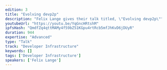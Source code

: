 ```yaml
---
edition: 3
title: "Evolving devp2p"
description: "Felix Lange gives their talk titled, \"Evolving devp2p\""
youtubeUrl: "https://youtu.be/YqGncHRtshM"
ipfsHash: "QmdfZq4qttMAMy4f59bZ51KGpu4rtRcb5mfJhKvD6jDUyR"
duration: 944
expertise: "Advanced"
type: "Talk"
track: "Developer Infrastructure"
keywords: []
tags: ['Developer Infrastructure']
speakers: ['Felix Lange']
---
```

